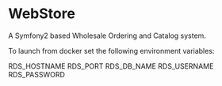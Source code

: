 WebStore
========

A Symfony2 based Wholesale Ordering and Catalog system.

To launch from docker set the following environment variables:

RDS_HOSTNAME
RDS_PORT
RDS_DB_NAME
RDS_USERNAME
RDS_PASSWORD